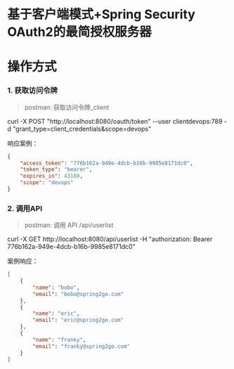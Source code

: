 基于客户端模式+Spring Security OAuth2的最简授权服务器
======

# 操作方式

### 1. 获取访问令牌
> postman: 获取访问令牌_client

curl -X POST "http://localhost:8080/oauth/token" --user clientdevops:789 -d
"grant_type=client_credentials&scope=devops"

响应案例：

```json
{
    "access_token": "776b162a-949e-4dcb-b16b-9985e8171dc0",
    "token_type": "bearer",
    "expires_in": 43188,
    "scope": "devops"
}
```

### 2. 调用API
> postman: 调用 API /api/userlist

curl -X GET http://localhost:8080/api/userlist -H "authorization: Bearer 776b162a-949e-4dcb-b16b-9985e8171dc0"

案例响应：

```json
[
    {
        "name": "bobo",
        "email": "bobo@spring2go.com"
    },
    {
        "name": "eric",
        "email": "eric@spring2go.com"
    },
    {
        "name": "franky",
        "email": "franky@spring2go.com"
    }
]
```
